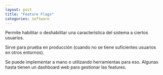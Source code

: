 ```yaml
---
layout: post
title: "Feature Flags"
categories: software
---
```


Permite habilitar o deshabilitar una característica del sistema a <!--more--> ciertos usuarios. 

Sirve para prueba en producción (cuando no se tiene suficientes usuarios en otros entornos).

Se puede implementar a mano o utilizando herramientas para eso. Algunas hasta tienen un dashboard web para gestionar las features.